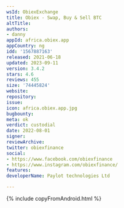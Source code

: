 ```yaml
---
wsId: ObiexExchange
title: Obiex - Swap, Buy & Sell BTC
altTitle: 
authors:
- danny
appId: africa.obiex.app
appCountry: ng
idd: '1567887163'
released: 2021-06-18
updated: 2023-09-11
version: 3.4.2
stars: 4.6
reviews: 455
size: '74445824'
website: 
repository: 
issue: 
icon: africa.obiex.app.jpg
bugbounty: 
meta: ok
verdict: custodial
date: 2022-08-01
signer: 
reviewArchive: 
twitter: obiexfinance
social:
- https://www.facebook.com/obiexfinance
- https://www.instagram.com/obiexfinance/
features: 
developerName: Paylot technologies Ltd

---
```


{% include copyFromAndroid.html %}